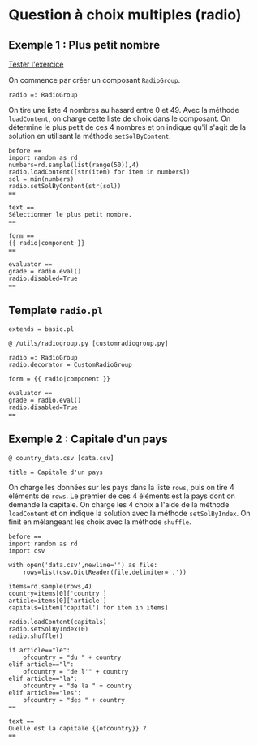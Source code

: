 # Question à choix multiples (radio)

## Exemple 1 : Plus petit nombre

[Tester l'exercice](https://pl.u-pem.fr/filebrowser/option?name=test_pl&path=Yggdrasil/demo/radio1.pl)

On commence par créer un composant `RadioGroup`.

~~~
radio =: RadioGroup
~~~

On tire une liste 4 nombres au hasard entre 0 et 49. Avec la méthode `loadContent`, on charge cette liste de choix dans le composant. On détermine le plus petit de ces 4 nombres et on indique qu'il s'agit de la solution en utilisant la méthode `setSolByContent`.

~~~
before ==
import random as rd
numbers=rd.sample(list(range(50)),4)
radio.loadContent([str(item) for item in numbers])
sol = min(numbers)
radio.setSolByContent(str(sol))
==
~~~

~~~
text ==
Sélectionner le plus petit nombre.
==

form ==
{{ radio|component }}
==
~~~

~~~
evaluator ==
grade = radio.eval()
radio.disabled=True
==
~~~

## Template `radio.pl`

~~~
extends = basic.pl

@ /utils/radiogroup.py [customradiogroup.py]

radio =: RadioGroup
radio.decorator = CustomRadioGroup

form = {{ radio|component }}

evaluator ==
grade = radio.eval()
radio.disabled=True
==
~~~

## Exemple 2 : Capitale d'un pays

~~~
@ country_data.csv [data.csv]

title = Capitale d'un pays
~~~

On charge les données sur les pays dans la liste `rows`, puis on tire 4 éléments de `rows`. Le premier de ces 4 éléments est la pays dont on demande la capitale. On charge les 4 choix à l'aide de la méthode `loadContent` et on indique la solution avec la méthode `setSolByIndex`. On finit en mélangeant les choix avec la méthode `shuffle`.

~~~
before ==
import random as rd
import csv

with open('data.csv',newline='') as file:
    rows=list(csv.DictReader(file,delimiter=','))

items=rd.sample(rows,4)
country=items[0]['country']
article=items[0]['article']
capitals=[item['capital'] for item in items]

radio.loadContent(capitals)
radio.setSolByIndex(0)
radio.shuffle()

if article=="le":
    ofcountry = "du " + country
elif article=="l":
    ofcountry = "de l'" + country
elif article=="la":
    ofcountry = "de la " + country
elif article=="les":
    ofcountry = "des " + country
==

text ==
Quelle est la capitale {{ofcountry}} ?
==
~~~
